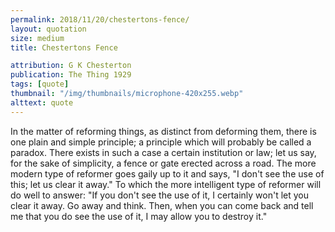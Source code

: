 ```yaml
---
permalink: 2018/11/20/chestertons-fence/
layout: quotation
size: medium
title: Chestertons Fence

attribution: G K Chesterton
publication: The Thing 1929
tags: [quote]
thumbnail: "/img/thumbnails/microphone-420x255.webp"
alttext: quote
---
```


In the matter of reforming things, as distinct from deforming them, there is one plain and
simple principle; a principle which will probably be called a paradox. There exists in
such a case a certain institution or law; let us say, for the sake of simplicity, a fence
or gate erected across a road. The more modern type of reformer goes gaily up to it and
says, "I don't see the use of this; let us clear it away." To which the more intelligent
type of reformer will do well to answer: "If you don't see the use of it, I certainly won't
let you clear it away. Go away and think. Then, when you can come back and tell me that
you do see the use of it, I may allow you to destroy it."

